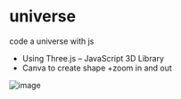 # universe
code a universe with js

+ Using Three.js – JavaScript 3D Library
+ Canva to create shape
+zoom in and out

![image](https://user-images.githubusercontent.com/90561566/202168833-0183a897-6f5d-49d0-86df-138ffbe8cf23.png)
